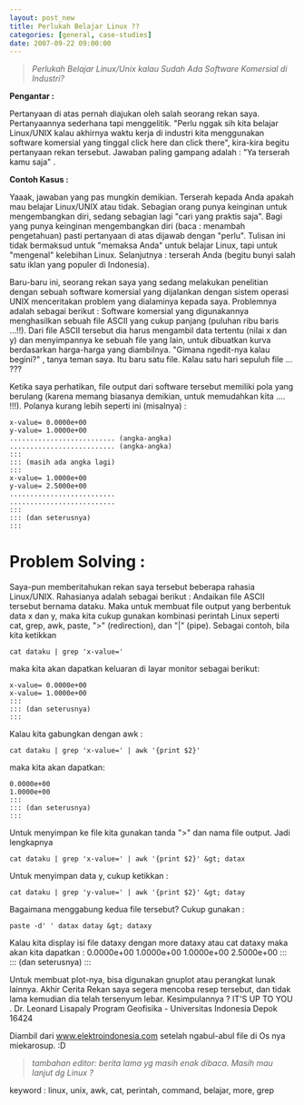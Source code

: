 ```yaml
--- 
layout: post_new
title: Perlukah Belajar Linux ??
categories: [general, case-studies]
date: 2007-09-22 09:00:00
---
```


> *Perlukah Belajar Linux/Unix kalau Sudah  Ada Software Komersial di Industri?*

**Pengantar :**

Pertanyaan di atas pernah diajukan oleh salah seorang rekan saya. Pertanyaannya sederhana tapi menggelitik. "Perlu nggak sih kita belajar Linux/UNIX kalau akhirnya waktu kerja di industri kita menggunakan software komersial yang tinggal click here dan click there", kira-kira begitu pertanyaan rekan tersebut. Jawaban paling gampang adalah : "Ya terserah kamu saja" .


**Contoh Kasus :**

Yaaak, jawaban yang pas mungkin demikian. Terserah kepada Anda apakah mau belajar Linux/UNIX atau tidak. Sebagian orang punya keinginan untuk mengembangkan diri, sedang sebagian lagi "cari yang praktis saja". Bagi yang punya keinginan mengembangkan diri (baca : menambah pengetahuan) pasti pertanyaan di atas dijawab dengan "perlu".
Tulisan ini tidak bermaksud untuk "memaksa Anda" untuk belajar Linux, tapi untuk "mengenal" kelebihan Linux. Selanjutnya : terserah Anda (begitu bunyi salah satu iklan yang populer di Indonesia).

Baru-baru ini, seorang rekan saya yang sedang melakukan penelitian dengan sebuah software komersial yang dijalankan dengan sistem operasi UNIX menceritakan problem yang dialaminya kepada saya. Problemnya adalah sebagai berikut : Software komersial yang digunakannya menghasilkan sebuah file ASCII yang cukup panjang (puluhan ribu baris ...!!). Dari file ASCII tersebut dia harus mengambil data tertentu (nilai x dan y) dan menyimpannya ke sebuah file yang lain, untuk dibuatkan kurva berdasarkan harga-harga yang diambilnya. "Gimana ngedit-nya kalau begini?" , tanya teman saya. Itu baru satu file. Kalau satu hari sepuluh file ... ???

Ketika saya perhatikan, file output dari software tersebut memiliki pola yang berulang (karena memang biasanya demikian, untuk memudahkan kita .... !!!). Polanya kurang lebih seperti ini (misalnya) :
	
	x-value= 0.0000e+00
	y-value= 1.0000e+00
	.......................... (angka-angka)
	.......................... (angka-angka)
	:::
	::: (masih ada angka lagi)
	:::
	x-value= 1.0000e+00
	y-value= 2.5000e+00
	..........................
	..........................
	:::
	::: (dan seterusnya)
	:::

 Problem Solving :
==================

Saya-pun memberitahukan rekan saya tersebut beberapa rahasia Linux/UNIX. Rahasianya adalah sebagai berikut : Andaikan file ASCII tersebut bernama dataku. Maka untuk membuat file output yang berbentuk data x dan y, maka kita cukup gunakan kombinasi perintah Linux seperti cat, grep, awk, paste, "&gt;" (redirection), dan "|" (pipe).
Sebagai contoh, bila kita ketikkan

	cat dataku | grep 'x-value='

maka kita akan dapatkan keluaran di layar monitor sebagai berikut:

	x-value= 0.0000e+00
	x-value= 1.0000e+00
	:::
	::: (dan seterusnya)
	:::

Kalau kita gabungkan dengan awk :
	
	cat dataku | grep 'x-value=' | awk '{print $2}'

maka kita akan dapatkan:

	0.0000e+00
	1.0000e+00
	:::
	::: (dan seterusnya)
	:::

Untuk menyimpan ke file kita gunakan tanda "&gt;" dan nama file output. Jadi lengkapnya
	
	cat dataku | grep 'x-value=' | awk '{print $2}' &gt; datax

Untuk menyimpan data y, cukup ketikkan :

	cat dataku | grep 'y-value=' | awk '{print $2}' &gt; datay

Bagaimana menggabung kedua file tersebut? Cukup gunakan :
	
	paste -d' ' datax datay &gt; dataxy

Kalau kita display isi file dataxy dengan more dataxy atau cat dataxy maka akan kita dapatkan :
	0.0000e+00 1.0000e+00
	1.0000e+00 2.5000e+00
	:::
	::: (dan seterusnya)
	:::

Untuk membuat plot-nya, bisa digunakan gnuplot atau perangkat lunak lainnya.
Akhir Cerita
Rekan saya segera mencoba resep tersebut, dan tidak lama kemudian dia telah tersenyum lebar. Kesimpulannya ? IT'S UP TO YOU .
Dr. Leonard Lisapaly
Program Geofisika - Universitas Indonesia
Depok 16424

Diambil dari  www.elektroindonesia.com setelah ngabul-abul file di Os nya miekarosup. :D

> *tambahan editor: berita lama yg masih enak dibaca. Masih mau lanjut dg Linux ?*

keyword : linux, unix, awk, cat, perintah, command, belajar, more, grep
